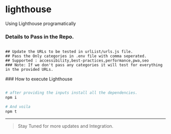 # lighthouse
Using Lighthouse programatically  


### Details to Pass in the Repo.

```

## Update the URLs to be tested in urlList/urls.js file.
## Pass the Only categories in .env file with comma seperated.
## Supported : accessibility,best-practices,performance,pwa,seo
### Note: If we don't pass any categories it will test for everything in the provided URLs.

```

### How to execute Lighthouse 

```bash

# after providing the inputs install all the dependencies.
npm i 

# And voila
npm t 
```

------
>  Stay Tuned for more updates and Integration.
